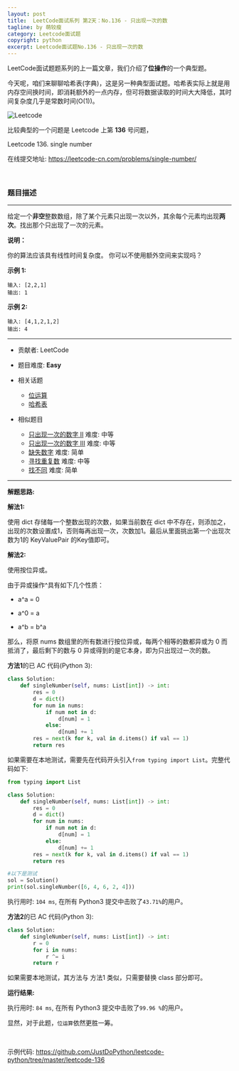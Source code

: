 ```yaml
---
layout: post
title:  LeetCode面试系列 第2天：No.136 - 只出现一次的数
tagline: by 萌较瘦
category: Leetcode面试题
copyright: python
excerpt: Leetcode面试题No.136 - 只出现一次的数
---
```


LeetCode面试题题系列的上一篇文章，我们介绍了**位操作**的一个典型题。

今天呢，咱们来聊聊哈希表(字典)，这是另一种典型面试题。哈希表实际上就是用内存空间换时间，即消耗额外的一点内存，但可将数据读取的时间大大降低，其时间复杂度几乎是常数时间(O(1))。

![Leetcode](http://www.justdopython.com/assets/images/2019/python/LeetCode.png)

比较典型的一个问题是 Leetcode 上第 **136** 号问题，

Leetcode 136. single number

在线提交地址: <https://leetcode-cn.com/problems/single-number/>

<!--more-->

<br>

### 题目描述

------

给定一个**非空**整数数组，除了某个元素只出现一次以外，其余每个元素均出现**两次**。找出那个只出现了一次的元素。

**说明：**

你的算法应该具有线性时间复杂度。 你可以不使用额外空间来实现吗？

**示例 1:**
```
输入: [2,2,1]
输出: 1
```

**示例 2:**
```
输入: [4,1,2,1,2]
输出: 4
```

------

- 贡献者: LeetCode

- 题目难度:  **Easy**

- 相关话题 
  - [位运算](https://leetcode-cn.com/tag/bit-manipulation/)
  - [哈希表](https://leetcode-cn.com/tag/hash-table/)

- 相似题目
  - [只出现一次的数字 II](https://leetcode-cn.com/problems/single-number-ii/)  难度:  中等
  - [只出现一次的数字 III](https://leetcode-cn.com/problems/single-number-iii/) 难度:  中等
  - [缺失数字](https://leetcode-cn.com/problems/missing-number/) 难度:  简单
  - [寻找重复数](https://leetcode-cn.com/problems/find-the-duplicate-number/) 难度:  中等
  - [找不同](https://leetcode-cn.com/problems/find-the-difference/) 难度:  简单

------

**解题思路:**

**解法1:** 

使用 dict 存储每一个整数出现的次数，如果当前数在 dict 中不存在，则添加之，出现的次数设置成1，否则每再出现一次，次数加1。最后从里面挑出第一个出现次数为1的 KeyValuePair 的Key值即可。

**解法2:** 

使用按位异或。

由于异或操作^具有如下几个性质：

- a^a = 0

- a^0 = a

- a^b = b^a

那么，将原 nums 数组里的所有数进行按位异或，每两个相等的数都异或为 0 而抵消了，最后剩下的数与 0 异或得到的是它本身，即为只出现过一次的数。

**方法1**的已 AC 代码(Python 3):

```python
class Solution:
    def singleNumber(self, nums: List[int]) -> int:
        res = 0
        d = dict()
        for num in nums:
            if num not in d:
                d[num] = 1
            else:
                d[num] += 1
        res = next(k for k, val in d.items() if val == 1)
        return res
```

如果需要在本地测试，需要先在代码开头引入`from typing import List`。完整代码如下:

```python
from typing import List

class Solution:
    def singleNumber(self, nums: List[int]) -> int:
        res = 0
        d = dict()
        for num in nums:
            if num not in d:
                d[num] = 1
            else:
                d[num] += 1
        res = next(k for k, val in d.items() if val == 1)
        return res

#以下是测试
sol = Solution()
print(sol.singleNumber([6, 4, 6, 2, 4]))
```

执行用时: `104 ms`, 在所有 Python3 提交中击败了`43.71%`的用户。

**方法2**的已 AC 代码(Python 3):

```python
class Solution:
    def singleNumber(self, nums: List[int]) -> int:
        r = 0
        for i in nums:
            r ^= i
        return r
```
如果需要本地测试，其方法与 方法1 类似，只需要替换 class 部分即可。

**运行结果:**

执行用时: `84 ms`, 在所有 Python3 提交中击败了`99.96 %`的用户。

显然，对于此题，`位运算`依然更胜一筹。

<br>

示例代码:
<https://github.com/JustDoPython/leetcode-python/tree/master/leetcode-136>
